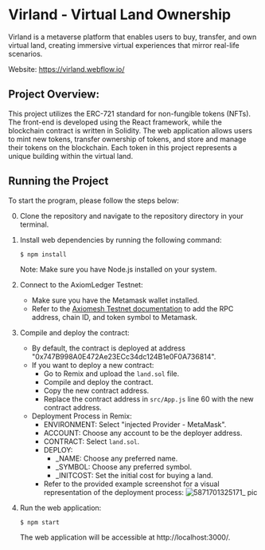 # Virland - Virtual Land Ownership
Virland is a metaverse platform that enables users to buy, transfer, and own virtual land, creating immersive virtual experiences that mirror real-life scenarios.

Website: https://virland.webflow.io/

## Project Overview:
This project utilizes the ERC-721 standard for non-fungible tokens (NFTs). The front-end is developed using the React framework, while the blockchain contract is written in Solidity. The web application allows users to mint new tokens, transfer ownership of tokens, and store and manage their tokens on the blockchain. Each token in this project represents a unique building within the virtual land.

## Running the Project

To start the program, please follow the steps below:

0. Clone the repository and navigate to the repository directory in your terminal. 

1. Install web dependencies by running the following command:
   ```
   $ npm install
   ```
   Note: Make sure you have Node.js installed on your system.

2. Connect to the AxiomLedger Testnet:
   - Make sure you have the Metamask wallet installed.
   - Refer to the [Axiomesh Testnet documentation](https://docs.axiomesh.io/en/documentation/getting-started/resources/resources) to add the RPC address, chain ID, and token symbol to Metamask.

3. Compile and deploy the contract:
   - By default, the contract is deployed at address "0x747B998A0E472Ae23ECc34dc124B1e0F0A736814".
   - If you want to deploy a new contract:
     - Go to Remix and upload the `land.sol` file.
     - Compile and deploy the contract.
     - Copy the new contract address.
     - Replace the contract address in `src/App.js` line 60 with the new contract address.
   - Deployment Process in Remix:
     - ENVIRONMENT: Select "injected Provider - MetaMask".
     - ACCOUNT: Choose any account to be the deployer address.
     - CONTRACT: Select `land.sol`.
     - DEPLOY:
       - _NAME: Choose any preferred name.
       - _SYMBOL: Choose any preferred symbol.
       - _INITCOST: Set the initial cost for buying a land.
     - Refer to the provided example screenshot for a visual representation of the deployment process:
       ![5871701325171_ pic](https://github.com/ZixinMa27/MSBD5017Project/assets/72734552/53a640de-5842-4228-8629-c815a4c4e9c1)

4. Run the web application:
   ```
   $ npm start
   ```
   The web application will be accessible at http://localhost:3000/.
